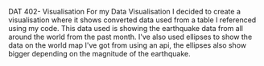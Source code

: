 DAT 402- Visualisation
For my Data Visualisation I decided to create a visualisation where it shows converted data used from a table I referenced using my code. This data used is showing the earthquake data from all around the world from the past month. I've also used ellipses to show the data on the world map I've got from using an api, the ellipses also show bigger depending on the magnitude of the earthquake.
